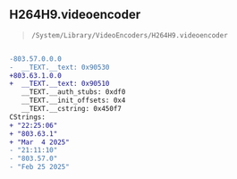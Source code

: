 ## H264H9.videoencoder

> `/System/Library/VideoEncoders/H264H9.videoencoder`

```diff

-803.57.0.0.0
-  __TEXT.__text: 0x90530
+803.63.1.0.0
+  __TEXT.__text: 0x90510
   __TEXT.__auth_stubs: 0xdf0
   __TEXT.__init_offsets: 0x4
   __TEXT.__cstring: 0x450f7
CStrings:
+ "22:25:06"
+ "803.63.1"
+ "Mar  4 2025"
- "21:11:10"
- "803.57.0"
- "Feb 25 2025"

```
